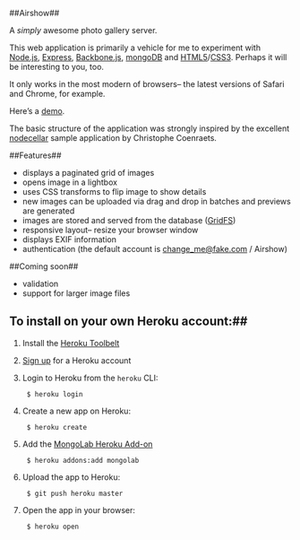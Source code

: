 ##Airshow##

A _simply_ awesome photo gallery server.

This web application is primarily a vehicle for me to experiment with [Node.js](http://nodejs.org), [Express](http://expressjs.com), [Backbone.js](http://backbonejs.org), [mongoDB](http://www.mongodb.org) and [HTML5](http://en.wikipedia.org/wiki/HTML5)/[CSS3](http://en.wikipedia.org/wiki/CSS3#CSS_3). Perhaps it will be interesting to you, too.

It only works in the most modern of browsers– the latest versions of Safari and Chrome, for example.

Here’s a [demo](http://airshow.herokuapp.com).

The basic structure of the application was strongly inspired by the excellent [nodecellar](https://github.com/ccoenraets/nodecellar) sample application by Christophe Coenraets.

##Features##
* displays a paginated grid of images
* opens image in a lightbox
* uses CSS transforms to flip image to show details
* new images can be uploaded via drag and drop in batches and previews are generated
* images are stored and served from the database ([GridFS](http://docs.mongodb.org/manual/applications/gridfs/))
* responsive layout– resize your browser window
* displays EXIF information
* authentication (the default account is change_me@fake.com / Airshow)

##Coming soon##
* validation
* support for larger image files 

## To install on your own Heroku account:##

1. Install the [Heroku Toolbelt](http://toolbelt.heroku.com)

2. [Sign up](http://heroku.com/signup) for a Heroku account

3. Login to Heroku from the `heroku` CLI:

        $ heroku login

4. Create a new app on Heroku:

        $ heroku create

5. Add the [MongoLab Heroku Add-on](http://addons.heroku.com/mongolab)

        $ heroku addons:add mongolab

6. Upload the app to Heroku:

        $ git push heroku master

7. Open the app in your browser:

        $ heroku open

